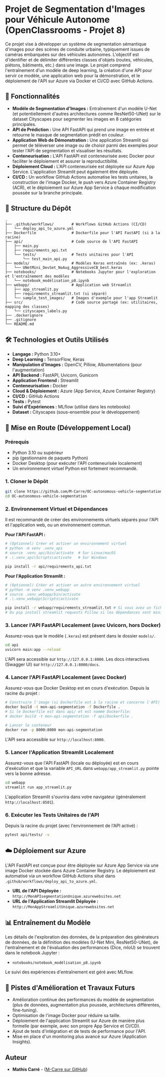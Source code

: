 # Projet de Segmentation d'Images pour Véhicule Autonome (OpenClassrooms - Projet 8)

Ce projet vise à développer un système de segmentation sémantique d'images pour des scènes de conduite urbaine, typiquement issues de caméras embarquées sur des véhicules autonomes. L'objectif est d'identifier et de délimiter différentes classes d'objets (routes, véhicules, piétons, bâtiments, etc.) dans une image. Le projet comprend l'entraînement d'un modèle de deep learning, la création d'une API pour servir ce modèle, une application web pour la démonstration, et le déploiement de l'API sur Azure via Docker et CI/CD avec GitHub Actions.

## 🌟 Fonctionnalités

*   **Modèle de Segmentation d'Images :** Entraînement d'un modèle U-Net (et potentiellement d'autres architectures comme ResNet50-UNet) sur le dataset Cityscapes pour segmenter les images en 8 catégories principales.
*   **API de Prédiction :** Une API FastAPI qui prend une image en entrée et retourne le masque de segmentation prédit en couleur.
*   **Application Web de Démonstration :** Une application Streamlit qui permet de téléverser une image ou de choisir parmi des exemples pour tester l'API de segmentation et visualiser les résultats.
*   **Conteneurisation :** L'API FastAPI est conteneurisée avec Docker pour faciliter le déploiement et assurer la reproductibilité.
*   **Déploiement Cloud :** L'API conteneurisée est déployée sur Azure App Service. L'application Streamlit peut également être déployée.
*   **CI/CD :** Un workflow GitHub Actions automatise les tests unitaires, la construction de l'image Docker, le push vers Azure Container Registry (ACR), et le déploiement sur Azure App Service à chaque modification poussée sur la branche principale.

## 📂 Structure du Dépôt

```
.
├── .github/workflows/        # Workflows GitHub Actions (CI/CD)
│   └── deploy_api_to_azure.yml
├── Dockerfile                # Dockerfile pour l'API FastAPI (si à la racine)
├── api/                      # Code source de l'API FastAPI
│   ├── main.py
│   ├── requirements_api.txt
│   └── tests/                # Tests unitaires pour l'API
│       └── test_main_api.py
├── models/                   # Modèles Keras entraînés (ex: .keras)
│   └── UNetMini_DevSet_NoAug_AggressiveCB_best.keras
├── notebooks/                # Notebooks Jupyter pour l'exploration et l'entraînement des modèles
│   └── notebook_modélisation_p8.ipynb
├── webapp/                   # Application web Streamlit
│   ├── app_streamlit.py
│   ├── requirements_streamlit.txt (si séparé)
│   └── sample_test_images/   # Images d'exemple pour l'app Streamlit
├── src/                      # Code source partagé (ex: utilitaires, mapping des classes)
│   └── cityscapes_labels.py
├── .dockerignore
├── .gitignore
└── README.md
```

## 🛠️ Technologies et Outils Utilisés

*   **Langage :** Python 3.10+
*   **Deep Learning :** TensorFlow, Keras
*   **Manipulation d'Images :** OpenCV, Pillow, Albumentations (pour l'augmentation)
*   **API Backend :** FastAPI, Uvicorn, Gunicorn
*   **Application Frontend :** Streamlit
*   **Conteneurisation :** Docker
*   **Cloud & Déploiement :** Azure (App Service, Azure Container Registry)
*   **CI/CD :** GitHub Actions
*   **Tests :** Pytest
*   **Suivi d'Expériences :** MLflow (utilisé dans les notebooks)
*   **Dataset :** Cityscapes (sous-ensemble pour le développement)

## 🚀 Mise en Route (Développement Local)

### Prérequis

*   Python 3.10 ou supérieur
*   pip (gestionnaire de paquets Python)
*   Docker Desktop (pour exécuter l'API conteneurisée localement)
*   Un environnement virtuel Python est fortement recommandé.

### 1. Cloner le Dépôt

```bash
git clone https://github.com/M-Carre/OC-autonomous-vehicle-segmentation.git
cd OC-autonomous-vehicle-segmentation
```

### 2. Environnement Virtuel et Dépendances

Il est recommandé de créer des environnements virtuels séparés pour l'API et l'application web, ou un environnement commun.

**Pour l'API FastAPI :**
```bash
# (Optionnel) Créer et activer un environnement virtuel
# python -m venv .venv_api
# source .venv_api/bin/activate  # Sur Linux/macOS
# .\.venv_api\Scripts\activate   # Sur Windows

pip install -r api/requirements_api.txt
```

**Pour l'Application Streamlit :**
```bash
# (Optionnel) Créer et activer un autre environnement virtuel
# python -m venv .venv_webapp
# source .venv_webapp/bin/activate
# .\.venv_webapp\Scripts\activate

pip install -r webapp/requirements_streamlit.txt # Si vous avez un fichier séparé
# Ou pip install streamlit requests Pillow si les dépendances sont minimales
```

### 3. Lancer l'API FastAPI Localement (avec Uvicorn, hors Docker)

Assurez-vous que le modèle (`.keras`) est présent dans le dossier `models/`.
```bash
cd api
uvicorn main:app --reload
```
L'API sera accessible sur `http://127.0.0.1:8000`. Les docs interactives (Swagger UI) sur `http://127.0.0.1:8000/docs`.

### 4. Lancer l'API FastAPI Localement (avec Docker)

Assurez-vous que Docker Desktop est en cours d'exécution.
Depuis la racine du projet :
```bash
# Construire l'image (si Dockerfile est à la racine et concerne l'API)
docker build -t mon-api-segmentation -f Dockerfile . 
# Si le Dockerfile est dans api/ et est nommé Dockerfile:
# docker build -t mon-api-segmentation -f api/Dockerfile .

# Lancer le conteneur
docker run -p 8000:8000 mon-api-segmentation
```
L'API sera accessible sur `http://localhost:8000`.

### 5. Lancer l'Application Streamlit Localement

Assurez-vous que l'API FastAPI (locale ou déployée) est en cours d'exécution et que la variable `API_URL` dans `webapp/app_streamlit.py` pointe vers la bonne adresse.
```bash
cd webapp
streamlit run app_streamlit.py
```
L'application Streamlit s'ouvrira dans votre navigateur (généralement `http://localhost:8501`).

### 6. Exécuter les Tests Unitaires de l'API

Depuis la racine du projet (avec l'environnement de l'API activé) :
```bash
pytest api/tests/ -v
```

## ☁️ Déploiement sur Azure

L'API FastAPI est conçue pour être déployée sur Azure App Service via une image Docker stockée dans Azure Container Registry. Le déploiement est automatisé via un workflow GitHub Actions situé dans `.github/workflows/deploy_api_to_azure.yml`.

*   **URL de l'API Déployée :** `http://MonAPIsegmentationUnique.azurewebsites.net` 
*   **URL de l'Application Streamlit Déployée :** `http://MonAppStreamlitUnique.azurewebsites.net`
  

## 📊 Entraînement du Modèle

Les détails de l'exploration des données, de la préparation des générateurs de données, de la définition des modèles (U-Net Mini, ResNet50-UNet), de l'entraînement et de l'évaluation des performances (Dice, mIoU) se trouvent dans le notebook Jupyter :
*   `notebooks/notebook_modélisation_p8.ipynb`

Le suivi des expériences d'entraînement est géré avec MLflow.

## 🚧 Pistes d'Amélioration et Travaux Futurs

*   Amélioration continue des performances du modèle de segmentation (plus de données, augmentation plus poussée, architectures différentes, fine-tuning).
*   Optimisation de l'image Docker pour réduire sa taille.
*   Déploiement de l'application Streamlit sur Azure de manière plus formelle (par exemple, avec son propre App Service et CI/CD).
*   Ajout de tests d'intégration et de tests de performance pour l'API.
*   Mise en place d'un monitoring plus avancé sur Azure (Application Insights).

## Auteur

*   **Mathis Carré** - ([M-Carre sur GitHub](https://github.com/M-Carre))
